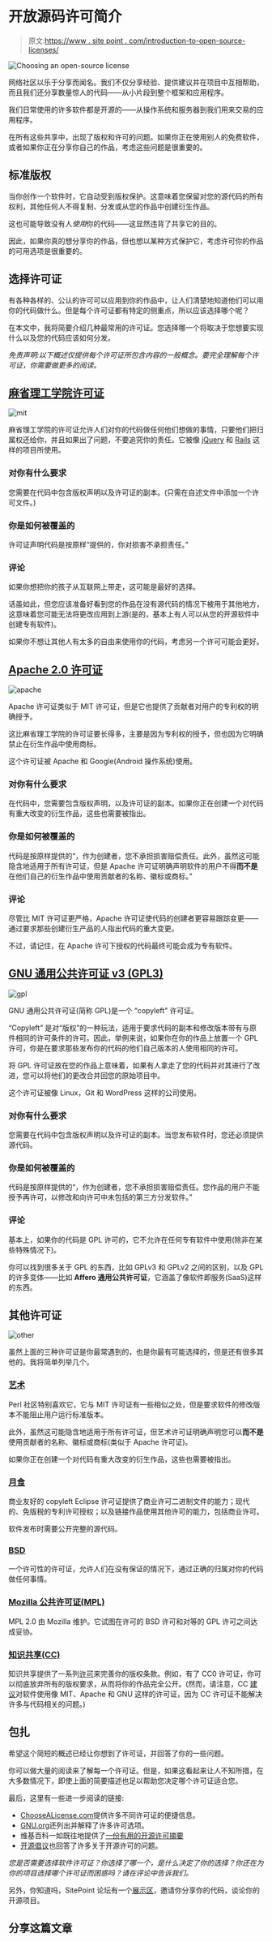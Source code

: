 # 开放源码许可简介

> 原文:[https://www . site point . com/introduction-to-open-source-licenses/](https://www.sitepoint.com/introduction-to-open-source-licenses/)

![Choosing an open-source license](../Images/cd8c40ef27a153c4f53b18ef4dd5cfb0.png)

网络社区以乐于分享而闻名。我们不仅分享经验、提供建议并在项目中互相帮助，而且我们还分享数量惊人的代码——从小片段到整个框架和应用程序。

我们日常使用的许多软件都是开源的——从操作系统和服务器到我们用来交易的应用程序。

在所有这些共享中，出现了版权和许可的问题。如果你正在使用别人的免费软件，或者如果你正在分享你自己的作品，考虑这些问题是很重要的。

## 标准版权

当你创作一个软件时，它自动受到版权保护。这意味着您保留对您的源代码的所有权利，其他任何人不得复制、分发或从您的作品中创建衍生作品。

这也可能导致没有人*使用*你的代码——这显然违背了共享它的目的。

因此，如果你真的想分享你的作品，但也想以某种方式保护它，考虑许可你的作品的可用选项是很重要的。

## 选择许可证

有各种各样的、公认的许可可以应用到你的作品中，让人们清楚地知道他们可以用你的代码做什么。但是每个许可证都有特定的侧重点，所以应该选择哪个呢？

在本文中，我将简要介绍几种最常用的许可证。您选择哪一个将取决于您想要实现什么以及您的代码应该如何分发。

*免责声明:以下概述仅提供每个许可证所包含内容的一般概念。要完全理解每个许可证，你需要做更多的阅读。*

## [麻省理工学院许可证](http://opensource.org/licenses/MIT)

![mit](../Images/145bb2b5a0514cfd8c687e6c0401e61a.png)

麻省理工学院的许可证允许人们对你的代码做任何他们想做的事情，只要他们把归属权还给你，并且如果出了问题，不要追究你的责任。它被像 [jQuery](https://jquery.com/) 和 [Rails](http://rubyonrails.org/) 这样的项目所使用。

### 对你有什么要求

您需要在代码中包含版权声明以及许可证的副本。(只需在自述文件中添加一个许可文件。)

### 你是如何被覆盖的

许可证声明代码是按原样<q>提供的，你对损害不承担责任。</q>

### 评论

如果你想把你的孩子从互联网上带走，这可能是最好的选择。

话虽如此，但您应该准备好看到您的作品在没有源代码的情况下被用于其他地方，这意味着您可能无法将更改应用到上游(是的，基本上有人可以从您的开源软件中创建专有软件)。

如果你不想让其他人有太多的自由来使用你的代码，考虑另一个许可可能会更好。

## [Apache 2.0 许可证](http://www.apache.org/licenses/LICENSE-2.0.html)

![apache](../Images/09b053566b5283c70e15d25aff2019ce.png)

Apache 许可证类似于 MIT 许可证，但是它也提供了贡献者对用户的专利权的明确授予。

这比麻省理工学院的许可证要长得多，主要是因为专利权的授予，但也因为它明确禁止在衍生作品中使用商标。

这个许可证被 Apache 和 Google(Android 操作系统)使用。

### 对你有什么要求

在代码中，您需要包含版权声明，以及许可证的副本。如果你正在创建一个对代码有重大改变的衍生作品，这些也需要被指出。

### 你是如何被覆盖的

代码是按原样提供的<q>，作为创建者，您不承担损害赔偿责任。此外，虽然这可能隐含地适用于所有许可证，但是 Apache 许可证明确声明软件的用户不得**而不是**在他们自己的衍生作品中使用贡献者的名称、徽标或商标。</q>

### 评论

尽管比 MIT 许可证更严格，Apache 许可证使代码的创建者更容易跟踪变更——通过要求那些创建衍生产品的人指出代码的重大变更。

不过，请记住，在 Apache 许可下授权的代码最终可能会成为专有软件。

## [GNU 通用公共许可证 v3 (GPL3)](http://www.gnu.org/licenses/gpl-3.0.txt)

![gpl](../Images/672da7c90ec976c55feee36d2f49207b.png)

GNU 通用公共许可证(简称 GPL)是一个 <q>copyleft</q> 许可证。

<q>Copyleft</q> 是对<q>版权</q>的一种玩法，适用于要求代码的副本和修改版本带有与原件相同的许可条件的许可。因此，举例来说，如果你在你的作品上放置一个 GPL 许可，你是在要求那些发布你的代码的他们自己版本的人使用相同的许可。

将 GPL 许可证放在您的作品上意味着，如果有人拿走了您的代码并对其进行了改进，您可以将他们的更改合并回您的原始项目中。

这个许可证被像 Linux，Git 和 WordPress 这样的公司使用。

### 对你有什么要求

您需要在代码中包含版权声明以及许可证的副本。当您发布软件时，您还必须提供源代码。

### 你是如何被覆盖的

代码是按原样提供的<q>，作为创建者，您不承担损害赔偿责任。您作品的用户不能授予再许可，以修改和向许可中未包括的第三方分发软件。</q>

### 评论

基本上，如果你的代码是 GPL 许可的，它不允许在任何专有软件中使用(除非在某些特殊情况下)。

你可以找到很多关于 GPL 的东西，比如 GPLv3 和 GPLv2 之间的区别，以及 GPL 的许多变体——比如 **Affero 通用公共许可证**，它涵盖了像软件即服务(SaaS)这样的东西。

## 其他许可证

![other](../Images/a1ec94700ad30cff407cb03c81ff53c5.png)

虽然上面的三种许可证是你最常遇到的，也是你最有可能选择的，但是还有很多其他的。我将简单列举几个。

### [艺术](http://www.perlfoundation.org/attachment/legal/artistic-2_0.txt)

Perl 社区特别喜欢它，它与 MIT 许可证有一些相似之处，但是要求软件的修改版本不能阻止用户运行标准版本。

此外，虽然这可能隐含地适用于所有许可证，但艺术许可证明确声明您可以**而不是**使用贡献者的名称、徽标或商标(类似于 Apache 许可证)。

如果你正在创建一个对代码有重大改变的衍生作品，这些也需要被指出。

### [月食](http://www.eclipse.org/legal/epl-v10.html)

商业友好的 copyleft Eclipse 许可证提供了商业许可二进制文件的能力；现代的、免版税的专利许可授权；以及链接作品使用其他许可的能力，包括商业许可。

软件发布时需要公开完整的源代码。

### [BSD](http://opensource.org/licenses/BSD-3-Clause)

一个许可性的许可证，允许人们在没有保证的情况下，通过正确的归属对你的代码做任何事情。

### [Mozilla 公共许可证(MPL)](https://www.mozilla.org/MPL/2.0/)

MPL 2.0 由 Mozilla 维护。它试图在许可的 BSD 许可和对等的 GPL 许可之间达成妥协。

### [知识共享(CC)](http://creativecommons.org)

知识共享提供了一系列[许可](http://creativecommons.org/examples)来完善你的版权条款。例如，有了 CC0 许可证，你可以彻底放弃所有的版权要求，从而将你的作品完全公开。(然而，请注意，CC [建议](https://wiki.creativecommons.org/wiki/Frequently_Asked_Questions#Can_I_apply_a_Creative_Commons_license_to_software.3F)对软件使用像 MIT、Apache 和 GNU 这样的许可证，因为 CC 许可证不能解决许多与代码相关的问题。)

## 包扎

希望这个简短的概述已经让你想到了许可证，并回答了你的一些问题。

你可以做大量的阅读来了解每一个许可证。但是，如果这看起来让人不知所措，在大多数情况下，即使上面的简要描述也足以帮助您决定哪个许可证适合您。

最后，这里有一些进一步阅读的链接:

*   [ChooseALicense.com](http://choosealicense.com)提供许多不同许可证的便捷信息。
*   [GNU.org](http://www.gnu.org/licenses/license-list.en.html)还列出并解释了许多许可选项。
*   维基百科一如既往地提供了[一份有用的开源许可摘要](https://en.wikipedia.org/wiki/Comparison_of_free_and_open-source_software_licenses)
*   [开源倡议](http://opensource.org/licenses)也回答了许多关于开源许可的问题。

*您是否需要选择软件许可证？你选择了哪一个，是什么决定了你的选择？你还在为你的项目选择哪个许可证而困惑吗？请在评论中告诉我们。*

另外，你知道吗，SitePoint 论坛有一个[展示区](https://community.sitepoint.com/c/showcase)，邀请你分享你的代码，谈论你的开源项目。

## 分享这篇文章